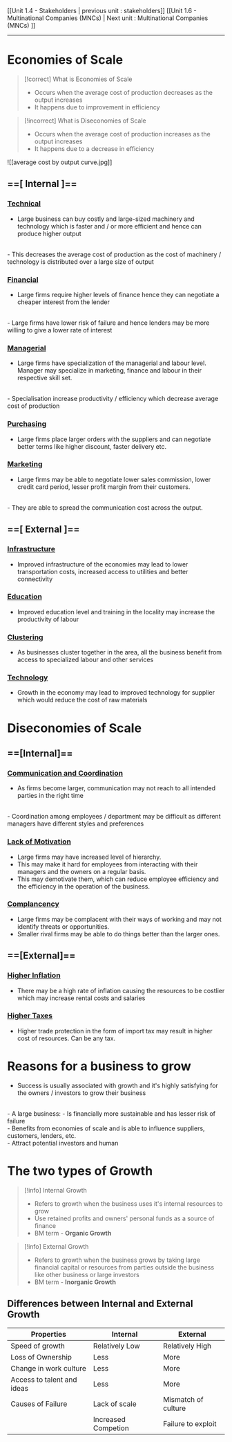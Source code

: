 [[Unit 1.4 - Stakeholders | previous unit : stakeholders]]
[[Unit 1.6 - Multinational Companies (MNCs) | Next unit :  Multinational Companies (MNCs) ]]
***
# Economies of Scale

>[!correct] What is Economies of Scale
> - Occurs when the average cost of production decreases as the output increases
> - It happens due to improvement in efficiency

>[!incorrect] What is Diseconomies of Scale
> - Occurs when the average cost of production increases as the output increases
> - It happens due to a decrease in efficiency

![[average cost by output curve.jpg]]

## ==[ Internal ]==

### <u>Technical</u>
- Large business can buy costly and large-sized machinery and technology which is faster and / or more efficient and hence can produce higher output
<br> 
- This decreases the average cost of production as the cost of machinery / technology is distributed over a large size of output 

### <u>Financial</u>
- Large firms require higher levels of finance hence they can negotiate a cheaper interest from the lender
<br> 
- Large firms have lower risk of failure and hence lenders may be more willing to give a lower rate of interest

### <u>Managerial</u>
- Large firms have specialization of the managerial and labour level. Manager may specialize in marketing, finance and labour in their respective skill set.
<br>
- Specialisation increase productivity / efficiency which decrease average cost of production 

### <u>Purchasing</u>
- Large firms place larger orders with the suppliers and can negotiate better terms like higher discount, faster delivery etc.

### <u>Marketing</u>
- Large firms may be able to negotiate lower sales commission, lower credit card period, lesser profit margin from their customers.
<br>
- They are able to spread the communication cost across the output.

## ==[ External ]==

### <u>Infrastructure</u>
- Improved infrastructure of the economies may lead to lower transportation costs, increased access to utilities and better connectivity

### <u>Education</u>
- Improved education level and training in the locality may increase the productivity of labour 

### <u>Clustering</u>
- As businesses cluster together in the area, all the business benefit from access to specialized labour and other services

### <u>Technology</u>
- Growth in the economy may lead to improved technology for supplier which would reduce the cost of raw materials

# Diseconomies of Scale

## ==[Internal]==

### <u>Communication and Coordination</u>
- As firms become larger, communication may not reach to all intended parties in the right time 
<br>
- Coordination among employees / department may be difficult as different managers have different styles and preferences 

### <u> Lack of Motivation </u>
- Large firms may have increased level of hierarchy. 
- This may make it hard for employees from interacting with their managers and the owners on a regular basis. 
- This may demotivate them, which can reduce employee efficiency and the efficiency in the operation of the business.

### <u>Complancency</u>
- Large firms may be complacent with their ways of working and may not identify threats or opportunities. 
- Smaller rival firms may be able to do things better than the larger ones. 

## ==[External]==

### <u>Higher Inflation</u>
- There may be a high rate of inflation causing the resources to be costlier which may increase rental costs and salaries 

### <u>Higher Taxes</u>
- Higher trade protection in the form of import tax may result in higher cost of resources. Can be any tax.

# Reasons for a business to grow 

- Success is usually associated with growth and it's highly satisfying for the owners / investors to grow their business
<br>
- A large business:
	- Is financially more sustainable and has lesser risk of failure 
		<br>
	- Benefits from economies of scale and is able to influence suppliers, customers, lenders, etc.
	<br>
	- Attract potential investors and human 

# The two types of Growth 

>[!info] Internal Growth
>- Refers to growth when the business uses it's internal resources to grow
>- Use retained profits and owners' personal funds as a source of finance
>- BM term - __Organic Growth__

>[!info] External Growth
>- Refers to growth when the business grows by taking large financial capital or resources from parties outside the business like other business or large investors
>- BM term - __Inorganic Growth__

## Differences between Internal and External Growth

| <center>Properties</center> | <center>Internal</center> | <center>External</center> |
| --------------------------- | ------------------------- | ------------------------- |
| Speed of growth             | Relatively Low            | Relatively High           |
| Loss of Ownership           | Less                      | More                      |
| Change in work culture      | Less                      | More                      |
| Access to talent and ideas  | Less                      | More                      |
| Causes of Failure           | Lack of scale             | Mismatch of culture       |
|                             | Increased Competion       | Failure to exploit        |

